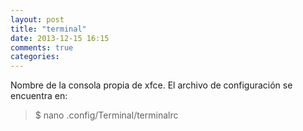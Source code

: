 ```yaml
---
layout: post
title: "terminal"
date: 2013-12-15 16:15
comments: true
categories: 
---
```

Nombre de la consola propia de xfce. El archivo de configuración se encuentra en:

>$ nano .config/Terminal/terminalrc

